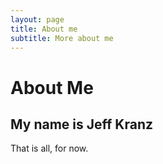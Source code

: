 ```yaml
---
layout: page
title: About me
subtitle: More about me
---
```


# About Me
## My name is Jeff Kranz
That is all, for now.

